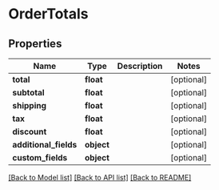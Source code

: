 # OrderTotals

## Properties
Name | Type | Description | Notes
------------ | ------------- | ------------- | -------------
**total** | **float** |  | [optional] 
**subtotal** | **float** |  | [optional] 
**shipping** | **float** |  | [optional] 
**tax** | **float** |  | [optional] 
**discount** | **float** |  | [optional] 
**additional_fields** | **object** |  | [optional] 
**custom_fields** | **object** |  | [optional] 

[[Back to Model list]](../README.md#documentation-for-models) [[Back to API list]](../README.md#documentation-for-api-endpoints) [[Back to README]](../README.md)



